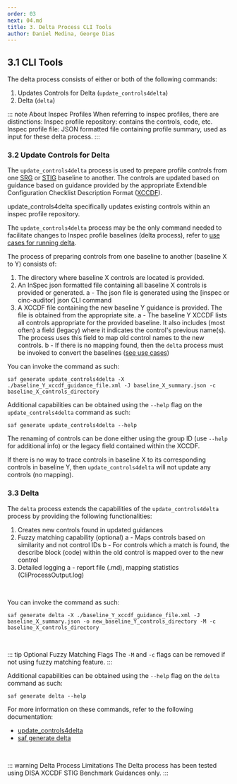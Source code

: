 ```yaml
---
order: 03
next: 04.md
title: 3. Delta Process CLI Tools
author: Daniel Medina, George Dias
---
```


## 3.1 CLI Tools

The delta process consists of either or both of the following commands:
1. Updates Controls for Delta (`update_controls4delta`)
2. Delta (`delta`)

::: note About Inspec Profiles
When referring to inspec profiles, there are distinctions:
Inspec profile repository: contains the controls, code, etc.
Inspec profile file: JSON formatted file containing profile summary, used as input for these delta process.
:::

### 3.2 Update Controls for Delta

The `update_controls4delta` process is used to prepare profile controls from one [SRG](./02.md#glossary-of-terms) or [STIG](./#glossary-of-terms) baseline to another. The controls are updated based on guidance based on guidance provided by the appropriate Extendible Configuration Checklist Description Format ([XCCDF](./02#glossary-of-terms)).

update_controls4delta specifically updates existing controls within an inspec profile repository.

The `update_controls4delta` process may be the only command needed to facilitate changes to Inspec profile baselines (delta process), refer to [use cases for running delta](./04.html#use-cases-for-running-delta).

The process of preparing controls from one baseline to another (baseline X to Y) consists of:

1. The directory where baseline X controls are located is provided.
3. An InSpec json formatted file containing all baseline X controls is provided or generated.
    a - The json file is generated using the [inspec or cinc-auditor] json CLI command
3. A XCCDF file containing the new baseline Y guidance is provided. The file is obtained from the appropriate site.
    a - The baseline Y XCCDF lists all controls appropriate for the provided baseline. It also includes (most often) a field (legacy) where it indicates the control's previous name(s). The process uses this field to map old control names to the new controls.
    b - If there is no mapping found, then the `delta` process must be invoked to convert the baselines ([see use cases](./04.html#use-cases-for-running-delta))

You can invoke the command as such:
```
saf generate update_controls4delta -X ./baseline_Y_xccdf_guidance_file.xml -J baseline_X_summary.json -c baseline_X_controls_directory
```

Additional capabilities can be obtained using the `--help` flag on the `update_controls4delta` command as such:
```
saf generate update_controls4delta --help
```

The renaming of controls can be done either using the group ID (use `--help` for additional info) or the legacy field contained within the XCCDF. 

If there is no way to trace controls in baseline X to its corresponding controls in baseline Y, then `update_controls4delta` will not update any controls (no mapping).

### 3.3 Delta

The `delta` process extends the capabilities of the `update_controls4delta` process by providing the following functionalities:

1. Creates new controls found in updated guidances
2. Fuzzy matching capability (optional)
    a - Maps controls based on similarity and not control IDs
    b - For controls which a match is found, the describe block (code) within the old control is mapped over to the new control
3. Detailed logging
    a - report file (.md), mapping statistics (CliProcessOutput.log)
<br>

You can invoke the command as such:
```
saf generate delta -X ./baseline_Y_xccdf_guidance_file.xml -J baseline_X_summary.json -o new_baseline_Y_controls_directory -M -c baseline_X_controls_directory
```
<br>

::: tip Optional Fuzzy Matching Flags
The `-M` and `-c` flags can be removed if not using fuzzy matching feature.
:::

Additional capabilities can be obtained using the `--help` flag on the `delta` command as such:
```
saf generate delta --help
```

For more information on these commands, refer to the following documentation:

- [update_controls4delta](https://saf-cli.mitre.org/#delta-supporting-options)
- [saf generate delta](https://saf-cli.mitre.org/#delta)
<br>

::: warning Delta Process Limitations
The Delta process has been tested using DISA XCCDF STIG Benchmark Guidances only.
:::
